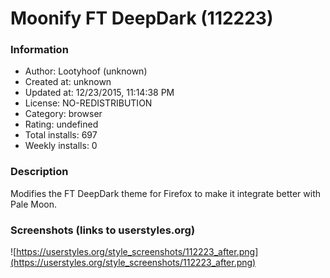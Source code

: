 # Moonify FT DeepDark (112223)

### Information
- Author: Lootyhoof (unknown)
- Created at: unknown
- Updated at: 12/23/2015, 11:14:38 PM
- License: NO-REDISTRIBUTION
- Category: browser
- Rating: undefined
- Total installs: 697
- Weekly installs: 0


### Description
Modifies the FT DeepDark theme for Firefox to make it integrate better with Pale Moon.


### Screenshots (links to userstyles.org)
![https://userstyles.org/style_screenshots/112223_after.png](https://userstyles.org/style_screenshots/112223_after.png)


